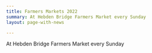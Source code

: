 ```yaml
---
title: Farmers Markets 2022
summary: At Hebden Bridge Farmers Market every Sunday
layout: page-with-news

---
```

At Hebden Bridge Farmers Market every Sunday